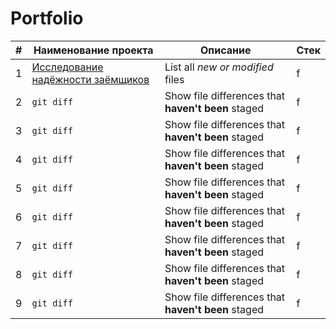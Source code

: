 # Portfolio

| # | Наименование проекта | Описание | Стек |
| --- | --- | --- | --- |
| 1 | [Исследование надёжности заёмщиков](https://github.com/egorwtl/Portfolio/blob/3de6276c3f4aeb210f942fc4ad73d03b765bd00e/%D0%98%D1%81%D1%81%D0%BB%D0%B5%D0%B4%D0%BE%D0%B2%D0%B0%D0%BD%D0%B8%D0%B5%20%D0%BD%D0%B0%D0%B4%D1%91%D0%B6%D0%BD%D0%BE%D1%81%D1%82%D0%B8%20%D0%B7%D0%B0%D1%91%D0%BC%D1%89%D0%B8%D0%BA%D0%BE%D0%B2/%D0%98%D1%81%D1%81%D0%BB%D0%B5%D0%B4%D0%BE%D0%B2%D0%B0%D0%BD%D0%B8%D0%B5%20%D0%BD%D0%B0%D0%B4%D1%91%D0%B6%D0%BD%D0%BE%D1%81%D1%82%D0%B8%20%D0%B7%D0%B0%D1%91%D0%BC%D1%89%D0%B8%D0%BA%D0%BE%D0%B2) | List all *new or modified* files | f |
| 2 | `git diff` | Show file differences that **haven't been** staged | f |
| 3 | `git diff` | Show file differences that **haven't been** staged | f |
| 4 | `git diff` | Show file differences that **haven't been** staged | f |
| 5 | `git diff` | Show file differences that **haven't been** staged | f |
| 6 | `git diff` | Show file differences that **haven't been** staged | f |
| 7 | `git diff` | Show file differences that **haven't been** staged | f |
| 8 | `git diff` | Show file differences that **haven't been** staged | f |
| 9 | `git diff` | Show file differences that **haven't been** staged | f |
